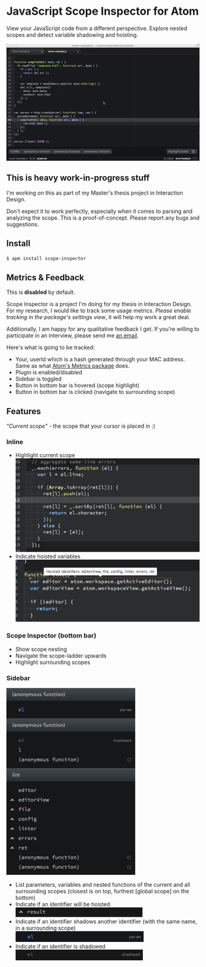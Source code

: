 # JavaScript Scope Inspector for Atom

View your JavaScript code from a different perspective. Explore nested scopes and detect variable shadowing and hoisting.

![Scope Inspector](img/scope-inspector.gif)

## This is heavy work-in-progress stuff

I'm working on this as part of my Master's thesis project in Interaction Design.

Don't expect it to work perfectly, especially when it comes to parsing and analyzing the scope. This is a proof-of-concept. Please report any bugs and suggestions.

## Install

`$ apm install scope-inspector`

## Metrics & Feedback

This is **disabled** by default.

Scope Inspector is a project I'm doing for my thesis in Interaction Design. For my research, I would like to track some usage metrics. *Please enable tracking in the package's settings view*, it will help my work a great deal.

Additionally, I am happy for any qualitative feedback I get. If you're willing to participate in an interview, please send me [an email](mailto:tim@tvooo.de).

Here's what is going to be tracked:

* Your, userId which is a hash generated through your MAC address. Same as what [Atom's Metrics package](https://github.com/atom/metrics/) does.
* Plugin is enabled/disabled
* Sidebar is toggled
* Button in bottom bar is hovered (scope highlight)
* Button in bottom bar is clicked (navigate to surrounding scope)

## Features

*"Current scope"* - the scope that your cursor is placed in :)

### Inline

- Highlight current scope
  ![Highlight current scope](img/scope-highlight.png)
- Indicate hoisted variables
  ![Indicate hoisted variables](img/hoisting.png)

### Scope Inspector (bottom bar)

- Show scope nesting
- Navigate the scope-ladder upwards
- Highlight surrounding scopes

### Sidebar

![Sidebar](img/sidebar.png)

- List parameters, variables and nested functions of the current and all surrounding scopes (closest is on top, furthest [global scope] on the bottom)
- Indicate if an identifier will be hoisted  
  ![Hosting indicator](img/hoisted.png)
- Indicate if an identifier shadows another identifier (with the same name, in a surrounding scope)  
  ![Shadowing](img/shadowing.png)
- Indicate if an identifier is shadowed  
  ![Shadowed](img/shadowed.png)

